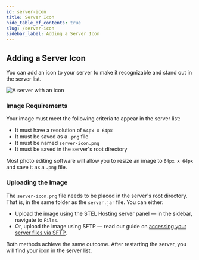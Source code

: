 ```yaml
---
id: server-icon
title: Server Icon
hide_table_of_contents: true
slug: /server-icon
sidebar_label: Adding a Server Icon
---
```

## Adding a Server Icon

You can add an icon to your server to make it recognizable and stand out in the server list.

![A server with an icon](/img/server-icon.png)

### Image Requirements

Your image must meet the following criteria to appear in the server list:

- It must have a resolution of `64px x 64px`
- It must be saved as a `.png` file
- It must be named `server-icon.png`
- It must be saved in the server's root directory

Most photo editing software will allow you to resize an image to `64px x 64px` and save it as a `.png` file.

### Uploading the Image

The `server-icon.png` file needs to be placed in the server's root directory. That is, in the same folder as the `server.jar` file. You can either:

- Upload the image using the STEL Hosting server panel — in the sidebar, navigate to `Files`.
- Or, upload the image using SFTP — read our guide on [accessing your server files via SFTP](https://docs.stelhosting.com/sftp).

Both methods achieve the same outcome. After restarting the server, you will find your icon in the server list.
